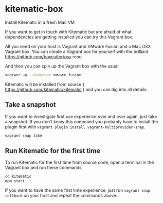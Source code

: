 # kitematic-box

Install Kitematic in a fresh Mac VM

If you want to get in touch with Kitematic but are afraid of what dependencies are getting installed you can try this Vagrant box.

All you need on your host is Vagrant and VMware Fusion and a Mac OSX Vagrant box. You can create a Vagrant box for yourself with the brilliant https://github.com/boxcutter/osx repo.

And then you can spin up the Vagrant box with the usual

```bash
vagrant up --provider vmware_fusion
```

Kitematic will be installed from source ( https://github.com/kitematic/kitematic ) and you can dig into all details.

## Take a snapshot

If you want to investigate first use experience over and over again, just take a snapshot. If you don't know this command you probably have to install the plugin first with `vagrant plugin install vagrant-multiprovider-snap`.

```bash
vagrant snap take
```

## Run Kitematic for the first time

To run Kitematic for the first time from source code, open a terminal in the Vagrant box and run these commands

```bash
cd kitematic
npm start
```

If you want to have the same first time experience, just run `vagrant snap rollback` on your host and repeat the commands above.
